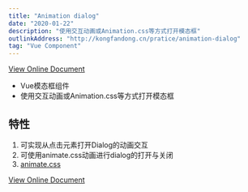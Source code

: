 ```yaml
---
title: "Animation dialog"
date: "2020-01-22"
description: "使用交互动画或Animation.css等方式打开模态框"
outlinkAddress: "http://kongfandong.cn/pratice/animation-dialog"
tag: "Vue Component"
---
```


[View Online Document](http://www.kongfandong.cn/pratice/animation-dialog)

+ Vue模态框组件
+ 使用交互动画或Animation.css等方式打开模态框

## 特性
1. 可实现从点击元素打开Dialog的动画交互
2. 可使用animate.css动画进行dialog的打开与关闭
3. [animate.css](https://daneden.github.io/animate.css/)

[View Online Document](http://www.kongfandong.cn/pratice/animation-dialog)
